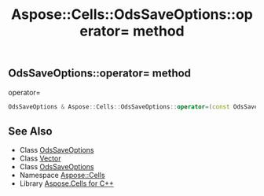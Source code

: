 ﻿---
title: Aspose::Cells::OdsSaveOptions::operator= method
linktitle: operator=
second_title: Aspose.Cells for C++ API Reference
description: 'Aspose::Cells::OdsSaveOptions::operator= method. operator= in C++.'
type: docs
weight: 300
url: /cpp/aspose.cells/odssaveoptions/operator_asm/
---
## OdsSaveOptions::operator= method


operator=

```cpp
OdsSaveOptions & Aspose::Cells::OdsSaveOptions::operator=(const OdsSaveOptions &src)
```

## See Also

* Class [OdsSaveOptions](../)
* Class [Vector](../../vector/)
* Class [OdsSaveOptions](../)
* Namespace [Aspose::Cells](../../)
* Library [Aspose.Cells for C++](../../../)
